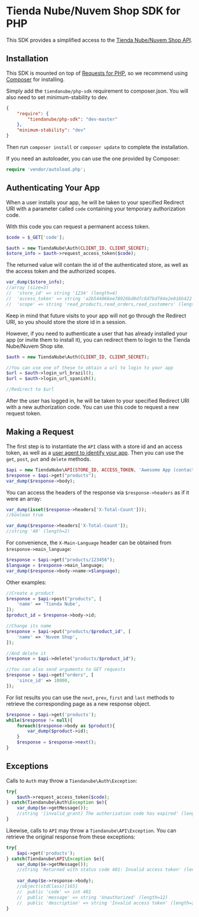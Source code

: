 Tienda Nube/Nuvem Shop SDK for PHP
==================================

This SDK provides a simplified access to the [Tienda Nube/Nuvem Shop API](https://github.com/TiendaNube/api-docs).

Installation
------------
This SDK is mounted on top of [Requests for PHP](https://github.com/rmccue/Requests), so we recommend using [Composer](https://github.com/composer/composer) for installing.

Simply add the `tiendanube/php-sdk` requirement to composer.json. You will also need to set minimum-stability to dev.

```json
{
    "require": {
        "tiendanube/php-sdk": "dev-master"
    },
    "minimum-stability": "dev"
}
```

Then run `composer install` or `composer update` to complete the installation.

If you need an autoloader, you can use the one provided by Composer:

```php
require 'vendor/autoload.php';
```


Authenticating Your App
-----------------------
When a user installs your app, he will be taken to your specified Redirect URI with a parameter called `code` containing your temporary authorization code.

With this code you can request a permanent access token.

```php
$code = $_GET['code'];

$auth = new TiendaNube\Auth(CLIENT_ID, CLIENT_SECRET);
$store_info = $auth->request_access_token($code);
```

The returned value will contain the id of the authenticated store, as well as the access token and the authorized scopes.

```php
var_dump($store_info);
//array (size=3)
//  'store_id' => string '1234' (length=4)
//  'access_token' => string 'a2b544066ee78926bd0dfc8d7bd784e2e016b422' (length=40)
//  'scope' => string 'read_products,read_orders,read_customers' (length=40)
```

Keep in mind that future visits to your app will not go through the Redirect URI, so you should store the store id in a session.

However, if you need to authenticate a user that has already installed your app (or invite them to install it), you can redirect them to login to the Tienda Nube/Nuvem Shop site.

```php
$auth = new TiendaNube\Auth(CLIENT_ID, CLIENT_SECRET);

//You can use one of these to obtain a url to login to your app
$url = $auth->login_url_brazil();
$url = $auth->login_url_spanish();

//Redirect to $url
```

After the user has logged in, he will be taken to your specified Redirect URI with a new authorization code. You can use this code to request a new request token.


Making a Request
----------------
The first step is to instantiate the `API` class with a store id and an access token, as well as a [user agent to identify your app](https://github.com/TiendaNube/api-docs#identify-your-app). Then you can use the `get`, `post`, `put` and `delete` methods.

```php
$api = new TiendaNube\API(STORE_ID, ACCESS_TOKEN, 'Awesome App (contact@awesome.com)');
$response = $api->get("products");
var_dump($response->body);
```

You can access the headers of the response via `$response->headers` as if it were an array:

```php
var_dump(isset($response->headers['X-Total-Count']));
//boolean true

var_dump($response->headers['X-Total-Count']);
//string '48' (length=2)
```

For convenience, the `X-Main-Language` header can be obtained from `$response->main_language`:

```php
$response = $api->get("products/123456");
$language = $response->main_language;
var_dump($response->body->name->$language);
```

Other examples:

```php
//Create a product
$response = $api->post("products", [
    'name' => 'Tienda Nube',
]);
$product_id = $response->body->id;

//Change its name
$response = $api->put("products/$product_id", [
    'name' => 'Nuvem Shop',
]);

//And delete it
$response = $api->delete("products/$product_id");

//You can also send arguments to GET requests
$response = $api->get("orders", [
    'since_id' => 10000,
]);
```

For list results you can use the `next`, `prev`, `first` and `last` methods to retrieve the corresponding page as a new response object.

```php
$response = $api->get('products');
while($response != null){
    foreach($response->body as $product){
        var_dump($product->id);
    }
    $response = $response->next();
}
```

Exceptions
----------
Calls to `Auth` may throw a `Tiendanube\Auth\Exception`:

```php
try{
    $auth->request_access_token($code);
} catch(Tiendanube\Auth\Exception $e){
    var_dump($e->getMessage());
    //string '[invalid_grant] The authorization code has expired' (length=50)
}
```

Likewise, calls to `API` may throw a `Tiendanube\API\Exception`. You can retrieve the original response from these exceptions:

```php
try{
    $api->get('products');
} catch(Tiendanube\API\Exception $e){
    var_dump($e->getMessage());
    //string 'Returned with status code 401: Invalid access token' (length=43)
    
    var_dump($e->response->body);
    //object(stdClass)[165]
    //  public 'code' => int 401
    //  public 'message' => string 'Unauthorized' (length=12)
    //  public 'description' => string 'Invalid access token' (length=20)
}
```
